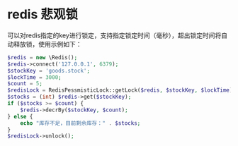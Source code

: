 # redis 悲观锁

可以对redis指定的key进行锁定，支持指定锁定时间（毫秒），超出锁定时间将自动释放锁，使用示例如下：
```php
$redis = new \Redis();
$redis->connect('127.0.0.1', 6379);
$stockKey = 'goods.stock';
$lockTime = 3000;
$count = 5;
$redisLock = RedisPessmisticLock::getLock($redis, $stockKey, $lockTime);
$stocks = (int) $redis->get($stockKey);
if ($stocks >= $count) {
    $redis->decrBy($stockKey, $count);
} else {
    echo "库存不足，目前剩余库存：" . $stocks;
}
$redisLock->unlock();
```
